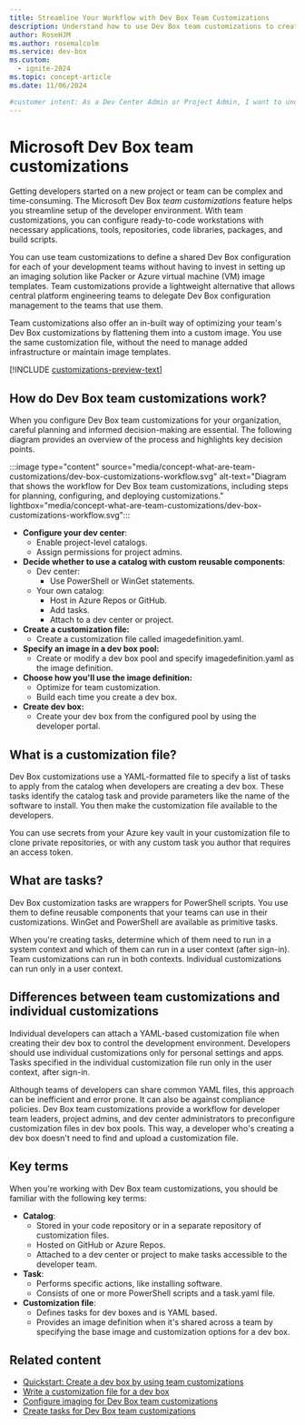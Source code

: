 ```yaml
---
title: Streamline Your Workflow with Dev Box Team Customizations
description: Understand how to use Dev Box team customizations to create ready-to-code configurations for your development teams.
author: RoseHJM
ms.author: rosemalcolm
ms.service: dev-box
ms.custom:
  - ignite-2024
ms.topic: concept-article
ms.date: 11/06/2024

#customer intent: As a Dev Center Admin or Project Admin, I want to understand how to use Dev Box team customizations so that I can create efficient, ready-to-code configurations for my development teams.
---
```


# Microsoft Dev Box team customizations

Getting developers started on a new project or team can be complex and time-consuming. The Microsoft Dev Box *team customizations* feature helps you streamline setup of the developer environment. With team customizations, you can configure ready-to-code workstations with necessary applications, tools, repositories, code libraries, packages, and build scripts.

You can use team customizations to define a shared Dev Box configuration for each of your development teams without having to invest in setting up an imaging solution like Packer or Azure virtual machine (VM) image templates. Team customizations provide a lightweight alternative that allows central platform engineering teams to delegate Dev Box configuration management to the teams that use them.

Team customizations also offer an in-built way of optimizing your team's Dev Box customizations by flattening them into a custom image. You use the same customization file, without the need to manage added infrastructure or maintain image templates.

[!INCLUDE [customizations-preview-text](includes/customizations-preview-text.md)]

## How do Dev Box team customizations work?

When you configure Dev Box team customizations for your organization, careful planning and informed decision-making are essential. The following diagram provides an overview of the process and highlights key decision points.

:::image type="content" source="media/concept-what-are-team-customizations/dev-box-customizations-workflow.svg" alt-text="Diagram that shows the workflow for Dev Box team customizations, including steps for planning, configuring, and deploying customizations." lightbox="media/concept-what-are-team-customizations/dev-box-customizations-workflow.svg":::

- **Configure your dev center**:
  - Enable project-level catalogs.
  - Assign permissions for project admins.
- **Decide whether to use a catalog with custom reusable components**:
  - Dev center:
    - Use PowerShell or WinGet statements.
  - Your own catalog:
    - Host in Azure Repos or GitHub.
    - Add tasks.
    - Attach to a dev center or project.
- **Create a customization file:**
  - Create a customization file called imagedefinition.yaml.
- **Specify an image in a dev box pool:**
  - Create or modify a dev box pool and specify imagedefinition.yaml as the image definition.
- **Choose how you'll use the image definition:**
  - Optimize for team customization.
  - Build each time you create a dev box.
- **Create dev box:**
  - Create your dev box from the configured pool by using the developer portal.

## What is a customization file?

Dev Box customizations use a YAML-formatted file to specify a list of tasks to apply from the catalog when developers are creating a dev box. These tasks identify the catalog task and provide parameters like the name of the software to install. You then make the customization file available to the developers.

You can use secrets from your Azure key vault in your customization file to clone private repositories, or with any custom task you author that requires an access token.

## What are tasks?

Dev Box customization tasks are wrappers for PowerShell scripts. You use them to define reusable components that your teams can use in their customizations. WinGet and PowerShell are available as primitive tasks.

When you're creating tasks, determine which of them need to run in a system context and which of them can run in a user context (after sign-in). Team customizations can run in both contexts. Individual customizations can run only in a user context.

## Differences between team customizations and individual customizations

Individual developers can attach a YAML-based customization file when creating their dev box to control the development environment. Developers should use individual customizations only for personal settings and apps. Tasks specified in the individual customization file run only in the user context, after sign-in.

Although teams of developers can share common YAML files, this approach can be inefficient and error prone. It can also be against compliance policies. Dev Box team customizations provide a workflow for developer team leaders, project admins, and dev center administrators to preconfigure customization files in dev box pools. This way, a developer who's creating a dev box doesn't need to find and upload a customization file.

## Key terms

When you're working with Dev Box team customizations, you should be familiar with the following key terms:

- **Catalog**:
  - Stored in your code repository or in a separate repository of customization files.
  - Hosted on GitHub or Azure Repos.
  - Attached to a dev center or project to make tasks accessible to the developer team.
- **Task**:
  - Performs specific actions, like installing software.
  - Consists of one or more PowerShell scripts and a task.yaml file.
- **Customization file**:
  - Defines tasks for dev boxes and is YAML based.
  - Provides an image definition when it's shared across a team by specifying the base image and customization options for a dev box.

## Related content

- [Quickstart: Create a dev box by using team customizations](quickstart-team-customizations.md)
- [Write a customization file for a dev box](how-to-write-customization-file.md)
- [Configure imaging for Dev Box team customizations](how-to-configure-customization-imaging.md)
- [Create tasks for Dev Box team customizations](how-to-create-customization-tasks-catalog.md)